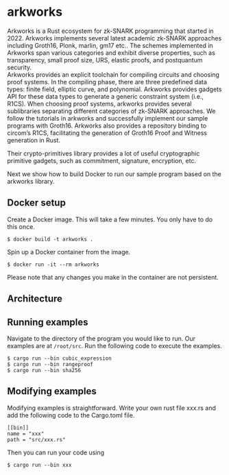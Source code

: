 # arkworks
Arkworks is a Rust ecosystem for zk-SNARK programming that started in 2022. Arkworks implements several latest academic zk-SNARK approaches including Groth16, Plonk, marlin, gm17 etc.. The schemes implemented in Arkworks span
various categories and exhibit diverse properties, such as transparency, small proof size, URS, elastic proofs, and postquantum security.  
Arkworks provides an explicit toolchain for compiling circuits and choosing proof systems. In the compiling phase, there are three predefined data types: finite field, elliptic curve, and polynomial. Arkworks provides gadgets API for these data types to generate a generic constraint system (i.e., R1CS). When choosing proof systems, arkworks provides several sublibraries separating different categories of zk-SNARK approaches. We follow the tutorials in arkworks and successfully implement our sample programs with Groth16. Arkworks also provides a repository binding to
circom’s R1CS, facilitating the generation of Groth16 Proof and Witness generation in Rust.

Their crypto-primitives library provides a lot of useful cryptographic primitive gadgets, such as commitment, signature, encryption, etc.

Next we show how to build Docker to run our sample program based on the arkworks library.

## Docker setup

Create a Docker image. This will take a few minutes. You only have to do 
this once.
```
$ docker build -t arkworks .
```

Spin up a Docker container from the image.
```
$ docker run -it --rm arkworks
```

Please note that any changes you make in the container are not persistent. 

## Architecture

## Running examples

Navigate to the directory of the program you would like to run.
Our examples are at `/root/src`.
Run the following code to execute the examples.
```
$ cargo run --bin cubic_expression
$ cargo run --bin rangeproof
$ cargo run --bin sha256
```

## Modifying examples
Modifying examples is straightforward. Write your own rust file xxx.rs and add the following code to the Cargo.toml file.
```
[[bin]]
name = "xxx"
path = "src/xxx.rs"
```
Then you can run your code using
```
$ cargo run --bin xxx
```



